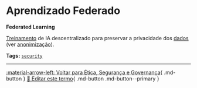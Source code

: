 # Aprendizado Federado

**Federated Learning**

[Treinamento](../conceitos-fundamentais/treinamento.md) de IA descentralizado para preservar a privacidade dos [dados](../conceitos-fundamentais/dados.md) (ver [anonimização](../etica-seguranca-governanca/anonimizacao.md)).


**Tags:** [`security`](../tags.md#security)

---

[:material-arrow-left: Voltar para Ética, Segurança e Governança](index.md){ .md-button }
[📝 Editar este termo](https://github.com/seu-usuario/glossario-ia/edit/main/glossario.yaml){ .md-button .md-button--primary }
